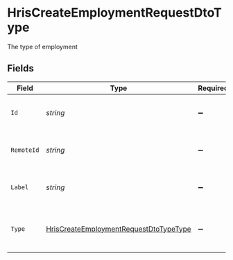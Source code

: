 # HrisCreateEmploymentRequestDtoType

The type of employment


## Fields

| Field                                                                                                       | Type                                                                                                        | Required                                                                                                    | Description                                                                                                 | Example                                                                                                     |
| ----------------------------------------------------------------------------------------------------------- | ----------------------------------------------------------------------------------------------------------- | ----------------------------------------------------------------------------------------------------------- | ----------------------------------------------------------------------------------------------------------- | ----------------------------------------------------------------------------------------------------------- |
| `Id`                                                                                                        | *string*                                                                                                    | :heavy_minus_sign:                                                                                          | Unique identifier                                                                                           | 8187e5da-dc77-475e-9949-af0f1fa4e4e3                                                                        |
| `RemoteId`                                                                                                  | *string*                                                                                                    | :heavy_minus_sign:                                                                                          | Provider's unique identifier                                                                                | 8187e5da-dc77-475e-9949-af0f1fa4e4e3                                                                        |
| `Label`                                                                                                     | *string*                                                                                                    | :heavy_minus_sign:                                                                                          | The label of the employment type                                                                            | Permanent                                                                                                   |
| `Type`                                                                                                      | [HrisCreateEmploymentRequestDtoTypeType](../../Models/Components/HrisCreateEmploymentRequestDtoTypeType.md) | :heavy_minus_sign:                                                                                          | The type of employment (e.g., contractor, permanent)                                                        | permanent                                                                                                   |